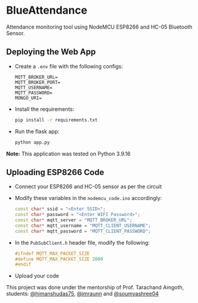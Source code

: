 # BlueAttendance

Attendance monitoring tool using NodeMCU ESP8266 and HC-05 Bluetooth Sensor.

## Deploying the Web App

-   Create a `.env` file with the following configs:

    ```env
    MQTT_BROKER_URL=
    MQTT_BROKER_PORT=
    MQTT_USERNAME=
    MQTT_PASSWORD=
    MONGO_URI=
    ```

-   Install the requirements:

    ```bash
    pip install -r requirements.txt
    ```

-   Run the flask app:
    ```bash
    python app.py
    ```

**Note:** This application was tested on Python 3.9.16

## Uploading ESP8266 Code

-   Connect your ESP8266 and HC-05 sensor as per the circuit

-   Modify these variables in the `nodemcu_code.ino` accordingly:

    ```c++
    const char* ssid = "<Enter SSID>";
    const char* password = "<Enter WIFI Password>";
    const char* mqtt_server = "MQTT_BROKER_URL";
    const char* mqtt_username = "MQTT_CLIENT_USERNAME";
    const char* mqtt_password = "MQTT_CLIENT_PASSWORD";
    ```

-   In the `PubSubClient.h` header file, modify the following:

    ```c++
    #ifndef MQTT_MAX_PACKET_SIZE
    #define MQTT_MAX_PACKET_SIZE 2000
    #endif
    ```

-   Upload your code



This project was done under the mentorship of Prof. Tarachand Amgoth, students: [@himanshudas75](https://github.com/himanshudas75/), [@imraunn](https://github.com/imraunn/) and [@soumyashree04](https://github.com/soumyashree04/)
